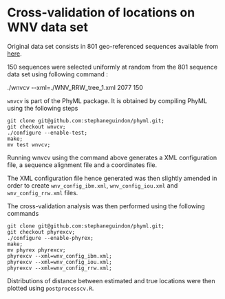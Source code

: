 

# Cross-validation of locations on WNV data set

Original data set consists in 801 geo-referenced sequences available from [here](https://github.com/sdellicour/wnv_north_america/blob/master/Scripts_%26_data/Continuous_phylogeographic_analyses/WNV_RRW_tree_1.xml).

150 sequences were selected uniformly at random from the 801 sequence data set using following command :

./wnvcv --xml=./WNV_RRW_tree_1.xml 2077 150

`wnvcv` is part of the PhyML package. It is obtained by compiling PhyML using the following steps

```
git clone git@github.com:stephaneguindon/phyml.git;
git checkout wnvcv;
./configure --enable-test;
make;
mv test wnvcv;
```

Running wnvcv using the command above generates a XML configuration file, a sequence alignment file and a coordinates file.

The XML configuration file hence generated was then slightly amended in order to create `wnv_config_ibm.xml`, `wnv_config_iou.xml` and `wnv_config_rrw.xml` files.

The cross-validation analysis was then performed using the following commands

```
git clone git@github.com:stephaneguindon/phyml.git;
git checkout phyrexcv;
./configure --enable-phyrex;
make;
mv phyrex phyrexcv;
phyrexcv --xml=wnv_config_ibm.xml;
phyrexcv --xml=wnv_config_iou.xml;
phyrexcv --xml=wnv_config_rrw.xml;
```

Distributions of distance between estimated and true locations were then plotted using `postprocesscv.R`.

